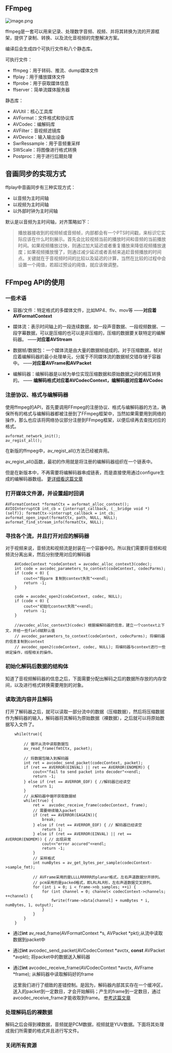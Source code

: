 ## FFmpeg

![image.png](https://s2.loli.net/2022/12/28/5SnkQpg6bafI7sj.png)

ffmpeg是一套可以用来记录、处理数字音频、视频、并将其转换为流的开源框架，提供了录制、转换、以及流化音视频的完整解决方案。

编译后会生成四个可执行文件和八个静态库。

可执行文件：

+ ffmpeg：用于转码、推流、dump媒体文件
+ ffplay：用于播放媒体文件
+ ffprobe：用于获取媒体信息
+ ffserver：简单流媒体服务器

静态库：

+ AVUtil：核心工具库
+ AVFormat：文件格式和协议库
+ AVCodec：编解码库
+ AVFilter：音视频滤镜库
+ AVDevice：输入输出设备
+ SwrRessample：用于音频重采样
+ SWScale：将图像进行格式转换
+ Postproc：用于进行后期处理

## 音画同步的实现方式

ffplay中音画同步有三种实现方式：

+ 以音频为主时间轴
+ 以视频为主时间轴
+ 以外部时钟为主时间轴

默认是以音频为主时间轴，对齐策略如下：

> 播放器接收到的视频帧或音频帧，内部都会有一个PTS时间戳，来标识它实际应该在什么时刻展示。首先会比较视频当前的播放时间和音频的当前播放时间。如果视频播放过快，则通过加大延迟或者重复播放来降低视频播放速度；如果视频播放慢了，则通过减少延迟或者丢帧来追赶音频播放的时间点。关键就在于音视频时间的比较以及延迟的计算，当然在比较的过程中会设置一个阈值，若超过预设的阈值，就应该做调整。

## FFmpeg API的使用

### 一些术语

+ 容器/文件：特定格式的多媒体文件，比如MP4、flv、mov等   ——**对应着AVFormatContext**

+ 媒体流：表示时间轴上的一段连续数据，如一段声音数据、一段视频数据、一段字幕数据，可以是压缩的也可以是非压缩的，压缩的数据要关联特定的编解码器。           ——**对应着AVStream**

+ 数据帧/数据包：一个媒体流是由大量的数据帧组成的。对于压缩数据，帧对应着编解码器的最小处理单元，分属于不同媒体流的数据帧交错存储于容器中。       ——**对应着AVFrame和AVPacket**

+ 编解码器：编解码器是以帧为单位实现压缩数据和原始数据之间的相互转换的。  —— **编解码格式对应着AVCodecContext，编解码器对应着AVCodec**


### 注册协议、格式与编解码器

使用ffmpeg的API，首先要调用FFmpeg的注册协议、格式与编解码器的方法，确保所有的格式与编解码器都被注册到了FFmpeg框架中，当然如果需要用到网络的操作，那么也应该将网络协议部分注册到FFmpeg框架，以便后续再去查找对应的格式。

```
avformat_network_init();
av_regist_all();
```

在新版的ffmpeg中，av_regist_all()方法已经被弃用。

av_regist_all()函数，最初的作用就是将注册的编解码器组织在一个链表中。

但是在新版本中，不再需要将编解码器串成链表，而是直接使用通过configure生成的编解码器数组。 [更详细看这篇文章](https://cloud.tencent.com/developer/article/1910867)

### 打开媒体文件源，并设置超时回调

```
AVFormatContext *formatCtx = avformat_alloc_context(); 
AVIOInterruptCB int_cb = {interrupt_callback, (__bridge void *)(self)}; formatCtx->interrupt_callback = int_cb; 
avformat_open_input(formatCtx, path, NULL, NULL); avformat_find_stream_info(formatCtx, NULL);
```

### 寻找各个流，并且打开对应的解码器

对于视频来说，音频流和视频流是封装在一个容器中的。所以我们需要将音频和视频流分离出来，然后分别使用对应的解码器

```
    AVCodecContext *codeContext = avcodec_alloc_context3(codec);
    int code = avcodec_parameters_to_context(codeContext, codecParms);
    if (code < 0) {
        cout<<"将parm 复制到context失败"<<endl;
        return -1;
    }
    
    code = avcodec_open2(codeContext, codec, NULL);
    if (code < 0) {
        cout<<"初始化context失败"<<endl;
        return -1;
    }
    
    //avcodec_alloc_context3(codec) 根据编解码器的信息，建立一个context上下文，并给一些field赋默认值
    // avcodec_parameters_to_context(codeContext, codecParms); 将编码器的信息复制到context
    // avcodec_open2(codeContext, codec, NULL); 将编码器与context进行一些绑定操作，线程相关的操作。
```



### 初始化解码后数据的结构体

知道了音视频解码器的信息之后，下面需要分配出解码之后的数据所存放的内存空间，以及进行格式转换需要用到的对象。

### 读取流内容并且解码

打开了解码器之后，就可以读取一部分流中的数据（压缩数据），然后将压缩数据作为解码器的输入，解码器将其解码为原始数据（裸数据），之后就可以将原始数据写入文件了。

```
    while(true){
        
        // 循环从流中读取数据包
        av_read_frame(fmtCtx, packet);
        
        // 将数据包输入到解码器
        int ret = avcodec_send_packet(codecContext, packet);
        if (ret == AVERROR(EINVAL) || ret == AVERROR(ENOMEM)) {
            cout<<"fail to send packet into decoder"<<endl;
            return -1;
        } else if (ret == AVERROR_EOF) { //解码器已经读空
            return 1;
        }
        // 从解码器中循环获取数据帧
        while(true) {
            ret =  avcodec_receive_frame(codecContext, frame);
            // 需要继续输入packet
            if (ret == AVERROR(EAGAIN)){
                break;
            } else if (ret == AVERROR_EOF) { // 解码器已经读空
                return 1;
            } else if (ret == AVERROR(EINVAL) || ret == AVERROR(ENOMEM)) { // 出现异常
                cout<<"error accured"<<endl;
                return -1;
            }
            // 采样格式
            int numBytes = av_get_bytes_per_sample(codecContext->sample_fmt);
            
            // AVFrame采用的是LLLLRRRRR的planar格式，左右声道数据分开排列。
            // pcm采用的是packed格式，即LRLRLR形，左右声道数据交叉排列。
            for (int i = 0; i < frame->nb_samples; ++i) {
                for (int channel = 0; channel< codecContext->channels; ++channel) {
                    fwrite(frame->data[channel] + numBytes * i, numBytes, 1, output);
                }
            }
        }
    }
```

+ 通过**int** av_read_frame(AVFormatContext *s, AVPacket *pkt);从流中读取数据到packet中

+ 通过**int** avcodec_send_packet(AVCodecContext *avctx, **const** AVPacket *avpkt); 将packet中的数据送入解码器

+ 通过**int** avcodec_receive_frame(AVCodecContext *avctx, AVFrame *frame); 从解码器中读取解码好的frame

  这里我们进行了细致的差错控制。是因为，解码器内部其实存在一个缓冲区，送入的packet到一定数目，才会开始解码；产生的frame到一定数目，通过avcodec_receive_frame才能收取到frame。 [参考这篇文章](https://zhuanlan.zhihu.com/p/345530242)

### 处理解码后的裸数据

解码之后会得到裸数据，音频就是PCM数据，视频就是YUV数据。下面将其处理成我们所需要的格式并且进行写文件。

### 关闭所有资源